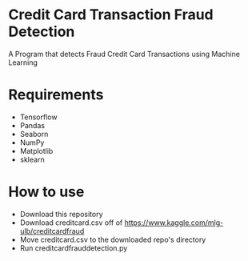 # Credit Card Transaction Fraud Detection
A Program that detects Fraud Credit Card Transactions using Machine Learning

# Requirements
* Tensorflow
* Pandas
* Seaborn
* NumPy
* Matplotlib
* sklearn

# How to use
* Download this repository
* Download creditcard.csv off of https://www.kaggle.com/mlg-ulb/creditcardfraud
* Move creditcard.csv to the downloaded repo's directory
* Run creditcardfrauddetection.py
